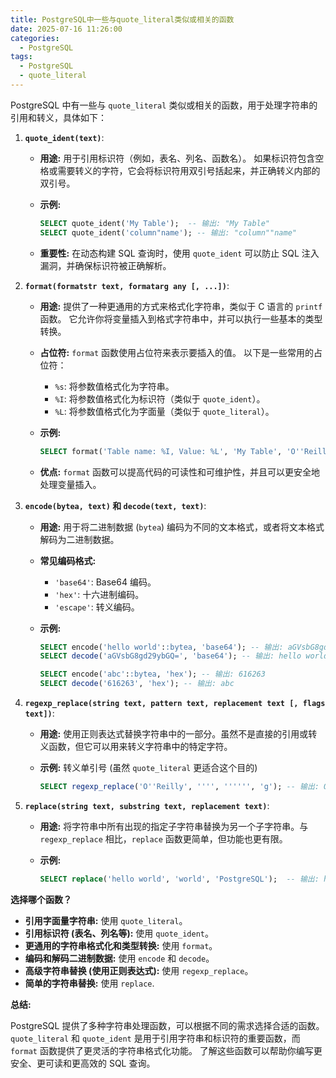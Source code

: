 ```yaml
---
title: PostgreSQL中一些与quote_literal类似或相关的函数
date: 2025-07-16 11:26:00
categories:
  - PostgreSQL
tags:
  - PostgreSQL
  - quote_literal
---
```

PostgreSQL 中有一些与 `quote_literal` 类似或相关的函数，用于处理字符串的引用和转义，具体如下：

1.  **`quote_ident(text)`**:

    *   **用途:** 用于引用标识符（例如，表名、列名、函数名）。  如果标识符包含空格或需要转义的字符，它会将标识符用双引号括起来，并正确转义内部的双引号。
    *   **示例:**

        ```sql
        SELECT quote_ident('My Table');  -- 输出: "My Table"
        SELECT quote_ident('column"name'); -- 输出: "column""name"
        ```
    *   **重要性:** 在动态构建 SQL 查询时，使用 `quote_ident` 可以防止 SQL 注入漏洞，并确保标识符被正确解析。

2.  **`format(formatstr text, formatarg any [, ...])`**:

    *   **用途:** 提供了一种更通用的方式来格式化字符串，类似于 C 语言的 `printf` 函数。  它允许你将变量插入到格式字符串中，并可以执行一些基本的类型转换。
    *   **占位符:**  `format` 函数使用占位符来表示要插入的值。  以下是一些常用的占位符：
        *   `%s`: 将参数值格式化为字符串。
        *   `%I`: 将参数值格式化为标识符（类似于 `quote_ident`）。
        *   `%L`: 将参数值格式化为字面量（类似于 `quote_literal`）。
    *   **示例:**

        ```sql
        SELECT format('Table name: %I, Value: %L', 'My Table', 'O''Reilly'); -- 输出: Table name: "My Table", Value: 'O''Reilly'
        ```
    *   **优点:** `format` 函数可以提高代码的可读性和可维护性，并且可以更安全地处理变量插入。

3.  **`encode(bytea, text)` 和 `decode(text, text)`**:

    *   **用途:** 用于将二进制数据 (`bytea`) 编码为不同的文本格式，或者将文本格式解码为二进制数据。
    *   **常见编码格式:**
        *   `'base64'`: Base64 编码。
        *   `'hex'`: 十六进制编码。
        *   `'escape'`:  转义编码。
    *   **示例:**

        ```sql
        SELECT encode('hello world'::bytea, 'base64'); -- 输出: aGVsbG8gd29ybGQ=
        SELECT decode('aGVsbG8gd29ybGQ=', 'base64'); -- 输出: hello world
    
        SELECT encode('abc'::bytea, 'hex'); -- 输出: 616263
        SELECT decode('616263', 'hex'); -- 输出: abc
        ```

4.  **`regexp_replace(string text, pattern text, replacement text [, flags text])`**:

    *   **用途:** 使用正则表达式替换字符串中的一部分。虽然不是直接的引用或转义函数，但它可以用来转义字符串中的特定字符。
    *   **示例:**  转义单引号 (虽然 `quote_literal` 更适合这个目的)

        ```sql
        SELECT regexp_replace('O''Reilly', '''', '''''', 'g'); -- 输出: O''Reilly (尽管 quote_literal 更简洁)
        ```

5.  **`replace(string text, substring text, replacement text)`**:

    *   **用途:** 将字符串中所有出现的指定子字符串替换为另一个子字符串。与 `regexp_replace` 相比，`replace` 函数更简单，但功能也更有限。
    *   **示例:**

        ```sql
        SELECT replace('hello world', 'world', 'PostgreSQL');  -- 输出: hello PostgreSQL
        ```

**选择哪个函数？**

*   **引用字面量字符串:** 使用 `quote_literal`。
*   **引用标识符 (表名、列名等):** 使用 `quote_ident`。
*   **更通用的字符串格式化和类型转换:** 使用 `format`。
*   **编码和解码二进制数据:** 使用 `encode` 和 `decode`。
*   **高级字符串替换 (使用正则表达式):** 使用 `regexp_replace`。
*   **简单的字符串替换:** 使用 `replace`.

**总结:**

PostgreSQL 提供了多种字符串处理函数，可以根据不同的需求选择合适的函数。  `quote_literal` 和 `quote_ident` 是用于引用字符串和标识符的重要函数，而 `format` 函数提供了更灵活的字符串格式化功能。 了解这些函数可以帮助你编写更安全、更可读和更高效的 SQL 查询。
